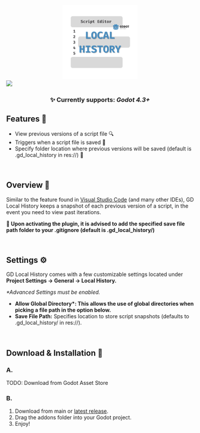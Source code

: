 <div align="center">
 <img height="200" src="icon.svg" width="200"/>
</div>
<img src="https://github.com/jaydensipe/GD-Local-History/assets/47132280/b65a93e1-3348-4672-870b-9032d932415e"/>
<br/>
<h3 align="center">✨ Currently supports: <b><i>Godot 4.3+</i></b></h3>

<h2>Features 📃</h2>
<ul>
 <li>View previous versions of a script file 🔍</li>
 <li>Triggers when a script file is saved 📜</li>
 <li>Specify folder location where previous versions will be saved (default is .gd_local_history in res://) 📂</li>
</ul>

<br/>

<h2>Overview 📌</h2>
<p>Similar to the feature found in <a href="https://code.visualstudio.com/updates/v1_66#_local-history">Visual Studio Code</a> (and many other IDEs), GD Local History keeps a snapshot of each previous version of a script, in the event you need to view past iterations.</p>
<p><b>🎯 Upon activating the plugin, it is advised to add the specified save file path folder to your .gitignore (default is .gd_local_history/)</b></p>

<br/>

<h2>Settings ⚙️</h2>
<p>GD Local History comes with a few customizable settings located under <b>Project Settings -> General -> Local History.</b></p>
<p><i>*Advanced Settings must be enabled.</i></p>
<ul>
 <li><b>Allow Global Directory*: This allows the use of global directories when picking a file path in the option below.</b></li>
 <li><b>Save File Path:</b> Specifies location to store script snapshots (defaults to .gd_local_history/ in res://).</li>
</ul>

<br/>

<h2>Download & Installation 🚀</h2>
<h3>A.</h3> TODO: Download from Godot Asset Store
<h3>B.</h3>
<ol>
 <li>Download from main or <a href="https://github.com/jaydensipe/GD-Local-History/releases">latest release</a>.</li>
 <li>Drag the addons folder into your Godot project.</li>
 <li>Enjoy!</li>
</ol>
